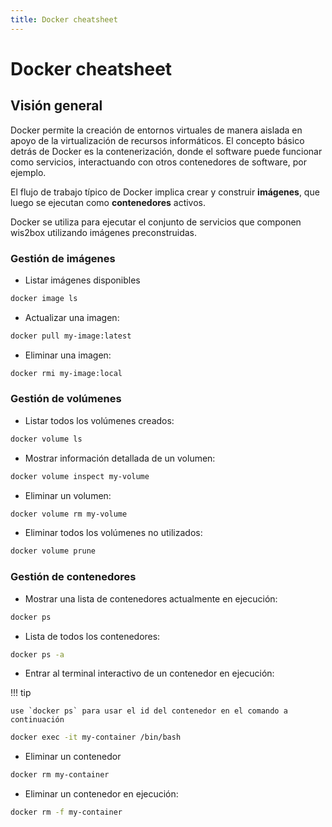 ```yaml
---
title: Docker cheatsheet
---
```


# Docker cheatsheet

## Visión general

Docker permite la creación de entornos virtuales de manera aislada en apoyo
de la virtualización de recursos informáticos. El concepto básico detrás de Docker es la contenerización,
donde el software puede funcionar como servicios, interactuando con otros contenedores de software, por ejemplo.

El flujo de trabajo típico de Docker implica crear y construir **imágenes**, que luego se ejecutan como **contenedores** activos.

Docker se utiliza para ejecutar el conjunto de servicios que componen wis2box utilizando imágenes preconstruidas.

### Gestión de imágenes

* Listar imágenes disponibles

```bash
docker image ls
```

* Actualizar una imagen:

```bash
docker pull my-image:latest
```

* Eliminar una imagen:

```bash
docker rmi my-image:local
```

### Gestión de volúmenes

* Listar todos los volúmenes creados:

```bash
docker volume ls
```

* Mostrar información detallada de un volumen:

```bash
docker volume inspect my-volume
```

* Eliminar un volumen:

```bash
docker volume rm my-volume
```

* Eliminar todos los volúmenes no utilizados:

```bash
docker volume prune
```

### Gestión de contenedores

* Mostrar una lista de contenedores actualmente en ejecución:

```bash
docker ps
```

* Lista de todos los contenedores:

```bash
docker ps -a
```

* Entrar al terminal interactivo de un contenedor en ejecución:


!!! tip

    use `docker ps` para usar el id del contenedor en el comando a continuación

```bash
docker exec -it my-container /bin/bash
```

* Eliminar un contenedor

```bash
docker rm my-container
```

* Eliminar un contenedor en ejecución:

```bash
docker rm -f my-container
```